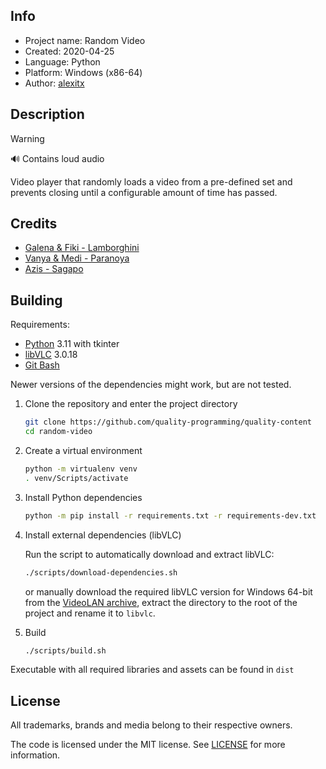 ## Info

- Project name: Random Video
- Created: 2020-04-25
- Language: Python
- Platform: Windows (x86-64)
- Author: [alexitx][alexitx]


## Description

> [!WARNING]
> 🔊 Contains loud audio

Video player that randomly loads a video from a pre-defined set and prevents closing until a configurable amount of time
has passed.


## Credits

- [Galena & Fiki - Lamborghini][lamborghini]
- [Vanya & Medi - Paranoya][paranoya]
- [Azis - Sagapo][sagapo]


## Building

Requirements:
- [Python][python-download] 3.11 with tkinter
- [libVLC][vlc-download] 3.0.18
- [Git Bash][git-bash-download]

Newer versions of the dependencies might work, but are not tested.

1. Clone the repository and enter the project directory

    ```sh
    git clone https://github.com/quality-programming/quality-content
    cd random-video
    ```

2. Create a virtual environment

    ```sh
    python -m virtualenv venv
    . venv/Scripts/activate
    ```

3. Install Python dependencies

    ```sh
    python -m pip install -r requirements.txt -r requirements-dev.txt
    ```

4. Install external dependencies (libVLC)

    Run the script to automatically download and extract libVLC:

    ```sh
    ./scripts/download-dependencies.sh
    ```

    or manually download the required libVLC version for Windows 64-bit from the [VideoLAN archive][vlc-download], extract
    the directory to the root of the project and rename it to `libvlc`.

5. Build

    ```sh
    ./scripts/build.sh
    ```

Executable with all required libraries and assets can be found in `dist`


## License

All trademarks, brands and media belong to their respective owners.

The code is licensed under the MIT license. See [LICENSE][license] for more information.


[alexitx]: https://github.com/alexitx
[lamborghini]: https://www.youtube.com/watch?v=RM96XQ7X6b0
[paranoya]: https://www.youtube.com/watch?v=HyE3wk1viXU
[sagapo]: https://www.youtube.com/watch?v=ZdJoflIcR10
[python-download]: https://www.python.org/downloads
[vlc-download]: https://download.videolan.org/pub/videolan/vlc/3.0.18/win64
[git-bash-download]: https://git-scm.com/downloads
[license]: https://github.com/quality-programming/quality-content/blob/master/random-video/LICENSE
